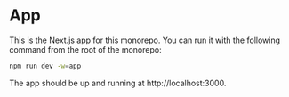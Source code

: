 # App

This is the Next.js app for this monorepo. You can run it with the following command from the root of the monorepo:

```bash
npm run dev -w=app
```

The app should be up and running at http://localhost:3000.
